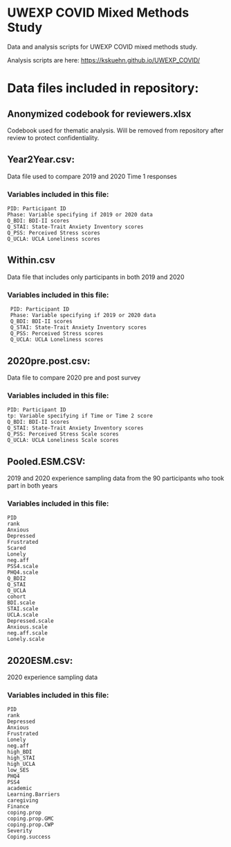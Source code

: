 # UWEXP COVID Mixed Methods Study
Data and analysis scripts for UWEXP COVID mixed methods study. 

Analysis scripts are here: https://kskuehn.github.io/UWEXP_COVID/ 

# Data files included in repository: 

## Anonymized codebook for reviewers.xlsx
 Codebook used for thematic analysis. Will be removed from repository after review to protect confidentiality. 

## Year2Year.csv:
 Data file used to compare 2019 and 2020 Time 1 responses
  ### Variables included in this file:
    PID: Participant ID
    Phase: Variable specifying if 2019 or 2020 data 
    Q_BDI: BDI-II scores  
    Q_STAI: State-Trait Anxiety Inventory scores
    Q_PSS: Perceived Stress scores
    Q_UCLA: UCLA Loneliness scores
    
## Within.csv
 Data file that includes only participants in both 2019 and 2020
 ### Variables included in this file:
     PID: Participant ID
     Phase: Variable specifying if 2019 or 2020 data 
     Q_BDI: BDI-II scores  
     Q_STAI: State-Trait Anxiety Inventory scores
     Q_PSS: Perceived Stress scores
     Q_UCLA: UCLA Loneliness scores

## 2020pre.post.csv: 
  Data file to compare 2020 pre and post survey
  ### Variables included in this file:
    PID: Participant ID
    tp: Variable specifying if Time or Time 2 score
    Q_BDI: BDI-II scores  
    Q_STAI: State-Trait Anxiety Inventory scores
    Q_PSS: Perceived Stress Scale scores
    Q_UCLA: UCLA Loneliness Scale scores

## Pooled.ESM.CSV: 
  2019 and 2020 experience sampling data from the 90 participants who took part in both years
   ### Variables included in this file:
    PID
    rank	
    Anxious	
    Depressed	
    Frustrated	
    Scared	
    Lonely	
    neg.aff	
    PSS4.scale	
    PHQ4.scale	
    Q_BDI2	
    Q_STAI	
    Q_UCLA	
    cohort	
    BDI.scale	
    STAI.scale	
    UCLA.scale	
    Depressed.scale	
    Anxious.scale	
    neg.aff.scale	
    Lonely.scale
  
## 2020ESM.csv: 
  2020 experience sampling data 
   ### Variables included in this file:
    PID
    rank
    Depressed
    Anxious
    Frustrated
    Lonely
    neg.aff
    high_BDI
    high_STAI
    high_UCLA
    low_SES
    PHQ4
    PSS4
    academic
    Learning.Barriers
    caregiving
    Finance
    coping.prop
    coping.prop.GMC
    coping.prop.CWP
    Severity
    Coping.success
